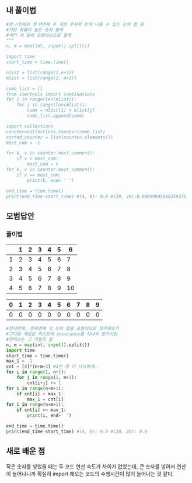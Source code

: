 ## 내 풀이법

```python
#정 n면체와 정 M면체 두 개의 주사위 던져 나올 수 있는 눈의 합 중
#가장 확률이 높은 숫자 출력
#여러 개 일때 오름차순으로 출력
"""
n, m = map(int, input().split())

import time
start_time = time.time()

nlist = list(range(1,n+1))
mlist = list(range(1, m+1))

comb_list = [] 
from itertools import combinations
for i in range(len(nlist)):
    for j in range(len(mlist)):
        summ = nlist[i] + mlist[j]
        comb_list.append(summ)

import collections
counter=collections.Counter(comb_list)
sorted_counter = list(counter.elements())
most_com = -1

for k, v in counter.most_common():
    if v > most_com:
        most_com = v
for k, v in counter.most_common():
    if v == most_com:
        print(k, end= ' ')

end_time = time.time()
print(end_time-start_time) #(4, 6): 0.0 #(20, 20):0.00099945068359375
```

## 모범답안

### 풀이법


|      | 1    | 2    | 3    | 4    | 5    | 6    |
| ---- | ---- | ---- | ---- | ---- | ---- | ---- |
| 1    | 2    | 3    | 4    | 5    | 6    | 7    |
| 2    | 3    | 4    | 5    | 6    | 7    | 8    |
| 3    | 4    | 5    | 6    | 7    | 8    | 9    |
| 4    | 5    | 6    | 7    | 8    | 9    | 10   |

| 0    | 1    | 2    | 3    | 4    | 5    | 6    | 7    | 8    | 9    |
| ---- | ---- | ---- | ---- | ---- | ---- | ---- | ---- | ---- | ---- |
| 0    | 0    | 0    | 0    | 0    | 0    | 0    | 0    | 0    | 0    |



```python
#정사면체, 정육면체 각 눈의 합을 표형식으로 생각해보기
#그다음 새로운 리스트에 occurance를 하나씩 증가시킴
#인덱스는 그 키들의 합
n, m = map(int, input().split())
import time
start_time = time.time()
max_1 = -1
cnt = [0]*(n+m+3) #3은 좀 더 넉넉하게..
for i in range(1, n+1):
    for j in range(1, m+1):
        cnt[i+j] += 1
for i in range(n+m+1):
    if cnt[i] > max_1:
        max_1 = cnt[i]
for i in range(n+m+1):
    if cnt[i] == max_1:
        print(i, end=' ')

end_time = time.time()
print(end_time-start_time) #(4, 6): 0.0 #(20, 20): 0.0
```


## 새로 배운 점

작은 숫자를 넣었을 때는 두 코드 연산 속도가 차이가 없었는데, 큰 숫자를 넣어서 연산이 늘어나니까 확실히 import 해오는 코드의 수행시간이 많이 늘어나는 것 같다.
